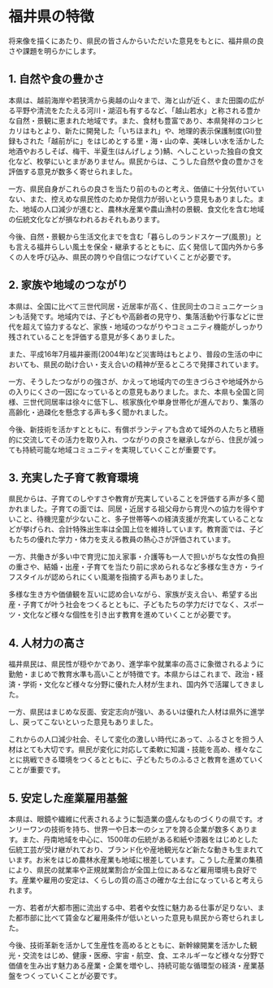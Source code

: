 # 福井県の特徴
将来像を描くにあたり、県民の皆さんからいただいた意見をもとに、福井県の良さや課題を明らかにします。

## 1. 自然や食の豊かさ
本県は、越前海岸や若狭湾から奥越の山々まで、海と山が近く、また田園の広がる平野や清流をたたえる河川・湖沼も有するなど、「越山若水」と称される豊かな自然・景観に恵まれた地域です。また、食材も豊富であり、本県発祥のコシヒカリはもとより、新たに開発した「いちほまれ」や、地理的表示保護制度(GI)登録もされた「越前がに」をはじめとする里・海・山の幸、美味しい水を活かした地酒やおろしそば、梅干、半夏生(はんげしょう)鯖、へしこといった独自の食文化など、枚挙にいとまがありません。県民からは、こうした自然や食の豊かさを評価する意見が数多く寄せられました。

一方、県民自身がこれらの良さを当たり前のものと考え、価値に十分気付いていない、また、控えめな県民性のためか発信力が弱いという意見もありました。また、地域の人口減少が進むと、農林水産業や農山漁村の景観、食文化を含む地域の伝統文化などが損なわれるおそれもあります。

今後、自然・景観から生活文化までを含む「暮らしのランドスケープ(風景)」とも言える福井らしい風土を保全・継承するとともに、広く発信して国内外から多くの人を呼び込み、県民の誇りや自信につなげていくことが必要です。

## 2. 家族や地域のつながり
本県は、全国に比べて三世代同居・近居率が高く、住民同士のコミュニケーションも活発です。地域内では、子どもや高齢者の見守り、集落活動や行事などに世代を超えて協力するなど、家族・地域のつながりやコミュニティ機能がしっかり残されていることを評価する意見が多くありました。

また、平成16年7月福井豪雨(2004年)など災害時はもとより、普段の生活の中においても、県民の助け合い・支え合いの精神が至るところで発揮されています。

一方、そうしたつながりの強さが、かえって地域内での生きづらさや地域外からの入りにくさの一因になっているとの意見もありました。また、本県も全国と同様、三世代同居率は徐々に低下し、核家族化や単身世帯化が進んでおり、集落の高齢化・過疎化を懸念する声も多く聞かれました。

今後、新技術を活かすとともに、有償ボランティアも含めて域外の人たちと積極的に交流してその活力を取り入れ、つながりの良さを継承しながら、住民が減っても持続可能な地域コミュニティを実現していくことが重要です。

## 3. 充実した子育て教育環境
県民からは、子育てのしやすさや教育が充実していることを評価する声が多く聞かれました。子育ての面では、同居・近居する祖父母から育児への協力を得やすいこと、待機児童が少ないこと、多子世帯等への経済支援が充実していることなどが挙げられ、合計特殊出生率は全国上位を維持しています。教育面では、子どもたちの優れた学力・体力を支える教員の熱心さが評価されています。

一方、共働きが多い中で育児に加え家事・介護等も一人で担いがちな女性の負担の重さや、結婚・出産・子育てを当たり前に求められるなど多様な生き方・ライフスタイルが認められにくい風潮を指摘する声もありました。

多様な生き方や価値観を互いに認め合いながら、家族が支え合い、希望する出産・子育てが叶う社会をつくるとともに、子どもたちの学力だけでなく、スポーツ・文化など様々な個性を引き出す教育を進めていくことが必要です。

## 4. 人材力の高さ
福井県民は、県民性が穏やかであり、進学率や就業率の高さに象徴されるように勤勉・まじめで教育水準も高いことが特徴です。本県からはこれまで、政治・経済・学術・文化など様々な分野に優れた人材が生まれ、国内外で活躍してきました。

一方、県民はまじめな反面、安定志向が強い、あるいは優れた人材は県外に進学し、戻ってこないといった意見もありました。

これからの人口減少社会、そして変化の激しい時代にあって、ふるさとを担う人材はとても大切です。県民が変化に対応して柔軟に知識・技能を高め、様々なことに挑戦できる環境をつくるとともに、子どもたちのふるさと教育を進めていくことが重要です。

## 5. 安定した産業雇用基盤
本県は、眼鏡や繊維に代表されるように製造業の盛んなものづくりの県です。オンリーワンの技術を持ち、世界一や日本一のシェアを誇る企業が数多くあります。また、丹南地域を中心に、1500年の伝統がある和紙や漆器をはじめとした伝統工芸が受け継がれており、ブランド化や産地観光など新たな動きも生まれています。お米をはじめ農林水産業も地域に根差しています。こうした産業の集積により、県民の就業率や正規就業割合が全国上位にあるなど雇用環境も良好です。産業や雇用の安定は、くらしの質の高さの確かな土台になっていると考えられます。

一方、若者が大都市圏に流出する中、若者や女性に魅力ある仕事が足りない、また都市部に比べて賃金など雇用条件が低いといった意見も県民から寄せられました。

今後、技術革新を活かして生産性を高めるとともに、新幹線開業を活かした観光・交流をはじめ、健康・医療、宇宙・航空、食、エネルギーなど様々な分野で価値を生み出す魅力ある産業・企業を増やし、持続可能な循環型の経済・産業基盤をつくっていくことが必要です。
